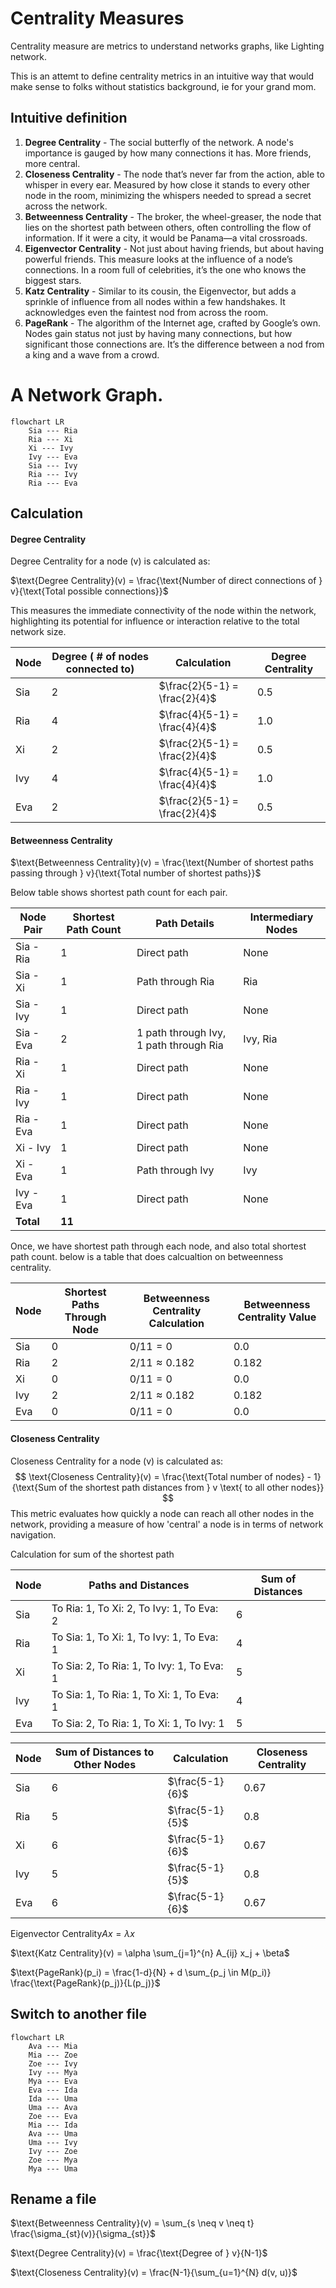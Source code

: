 
# Centrality Measures

Centrality measure are metrics to understand networks graphs, like Lighting network.

This is an attemt to define centrality metrics in an intuitive way that would make sense to folks without statistics background, ie for your grand mom.
 

## Intuitive definition

1.  **Degree Centrality**
        -   The social butterfly of the network. A node's importance is gauged by how many connections it has. More friends, more central.
2.  **Closeness Centrality**
        -   The node that’s never far from the action, able to whisper in every ear. Measured by how close it stands to every other node in the room, minimizing the whispers needed to spread a secret across the network.
3.  **Betweenness Centrality**
        -   The broker, the wheel-greaser, the node that lies on the shortest path between others, often controlling the flow of information. If it were a city, it would be Panama—a vital crossroads.
4.  **Eigenvector Centrality**
        -   Not just about having friends, but about having powerful friends. This measure looks at the influence of a node’s connections. In a room full of celebrities, it’s the one who knows the biggest stars.
5.  **Katz Centrality**
        -   Similar to its cousin, the Eigenvector, but adds a sprinkle of influence from all nodes within a few handshakes. It acknowledges even the faintest nod from across the room.
6.  **PageRank**
        -   The algorithm of the Internet age, crafted by Google’s own. Nodes gain status not just by having many connections, but how significant those connections are. It’s the difference between a nod from a king and a wave from a crowd.

# A Network Graph.

```mermaid
flowchart LR
    Sia --- Ria
    Ria --- Xi
    Xi --- Ivy
    Ivy --- Eva
    Sia --- Ivy
    Ria --- Ivy
    Ria --- Eva
   ```
   
## Calculation

#### Degree Centrality

Degree Centrality for a node \(v\) is calculated as:

$\text{Degree Centrality}(v) = \frac{\text{Number of direct connections of } v}{\text{Total possible connections}}$

This measures the immediate connectivity of the node within the network, highlighting its potential for influence or interaction relative to the total network size.




| Node | Degree ( # of nodes connected to) | Calculation                        | Degree Centrality |
|------|--------|------------------------------------|-------------------|
| Sia  | 2      | $\frac{2}{5-1} = \frac{2}{4}$      | 0.5               |
| Ria  | 4      | $\frac{4}{5-1} = \frac{4}{4}$      | 1.0               |
| Xi   | 2      | $\frac{2}{5-1} = \frac{2}{4}$      | 0.5               |
| Ivy  | 4      | $\frac{4}{5-1} = \frac{4}{4}$      | 1.0               |
| Eva  | 2      | $\frac{2}{5-1} = \frac{2}{4}$      | 0.5               |

#### Betweenness Centrality

$\text{Betweenness Centrality}(v) = \frac{\text{Number of shortest paths passing through } v}{\text{Total number of shortest paths}}$


Below table shows shortest path count for each pair.

| Node Pair | Shortest Path Count | Path Details                            | Intermediary Nodes         |
|-----------|---------------------|-----------------------------------------|----------------------------|
| Sia - Ria | 1                   | Direct path                             | None                       |
| Sia - Xi  | 1                   | Path through Ria                        | Ria                        |
| Sia - Ivy | 1                   | Direct path                             | None                       |
| Sia - Eva | 2                   | 1 path through Ivy, 1 path through Ria  | Ivy, Ria                   |
| Ria - Xi  | 1                   | Direct path                             | None                       |
| Ria - Ivy | 1                   | Direct path                             | None                       |
| Ria - Eva | 1                   | Direct path                             | None                       |
| Xi - Ivy  | 1                   | Direct path                             | None                       |
| Xi - Eva  | 1                   | Path through Ivy                        | Ivy                        |
| Ivy - Eva | 1                   | Direct path                             | None                       |
| **Total** | **11**              |                                         |                            |

Once, we have shortest path through each node, and also total shortest path count. below is a table that does calcualtion on betweenness centrality.


| Node | Shortest Paths Through Node | Betweenness Centrality Calculation | Betweenness Centrality Value |
|------|-----------------------------|-----------------------------------|-----------------------------|
| Sia  | 0                           | $0/11 = 0$                        | 0.0                         |
| Ria  | 2                           | $2/11 \approx 0.182$              | 0.182                       |
| Xi   | 0                           | $0/11 = 0$                        | 0.0                         |
| Ivy  | 2                           | $2/11 \approx 0.182$              | 0.182                       |
| Eva  | 0                           | $0/11 = 0$                        | 0.0                         |
               



#### Closeness Centrality

Closeness Centrality for a node \(v\) is calculated as:
$$
\text{Closeness Centrality}(v) = \frac{\text{Total number of nodes} - 1}{\text{Sum of the shortest path distances from } v \text{ to all other nodes}}
$$
This metric evaluates how quickly a node can reach all other nodes in the network, providing a measure of how 'central' a node is in terms of network navigation.

Calculation for sum of the shortest path

| Node | Paths and Distances                 | Sum of Distances |
|------|-------------------------------------|------------------|
| Sia  | To Ria: 1, To Xi: 2, To Ivy: 1, To Eva: 2 | 6                |
| Ria  | To Sia: 1, To Xi: 1, To Ivy: 1, To Eva: 1 | 4                |
| Xi   | To Sia: 2, To Ria: 1, To Ivy: 1, To Eva: 1 | 5                |
| Ivy  | To Sia: 1, To Ria: 1, To Xi: 1, To Eva: 1  | 4                |
| Eva  | To Sia: 2, To Ria: 1, To Xi: 1, To Ivy: 1  | 5                |


| Node | Sum of Distances to Other Nodes | Calculation       | Closeness Centrality |
|------|---------------------------------|-------------------|----------------------|
| Sia  | 6                               | $\frac{5-1}{6}$   | 0.67                 |
| Ria  | 5                               | $\frac{5-1}{5}$   | 0.8                  |
| Xi   | 6                               | $\frac{5-1}{6}$   | 0.67                 |
| Ivy  | 5                               | $\frac{5-1}{5}$   | 0.8                  |
| Eva  | 6                               | $\frac{5-1}{6}$   | 0.67                 |




$\text{Eigenvector Centrality}Ax = \lambda x$

$\text{Katz Centrality}(v) = \alpha \sum_{j=1}^{n} A_{ij} x_j + \beta$

$\text{PageRank}(p_i) = \frac{1-d}{N} + d \sum_{p_j \in M(p_i)} \frac{\text{PageRank}(p_j)}{L(p_j)}$



## Switch to another file

```mermaid
flowchart LR
    Ava --- Mia
    Mia --- Zoe
    Zoe --- Ivy
    Ivy --- Mya
    Mya --- Eva
    Eva --- Ida
    Ida --- Uma
    Uma --- Ava
    Zoe --- Eva
    Mia --- Ida
    Ava --- Uma
    Uma --- Ivy
    Ivy --- Zoe
    Zoe --- Mya
    Mya --- Uma
   ```

## Rename a file

$\text{Betweenness Centrality}(v) = \sum_{s \neq v \neq t} \frac{\sigma_{st}(v)}{\sigma_{st}}$

$\text{Degree Centrality}(v) = \frac{\text{Degree of } v}{N-1}$

$\text{Closeness Centrality}(v) = \frac{N-1}{\sum_{u=1}^{N} d(v, u)}$
<!--stackedit_data:
eyJoaXN0b3J5IjpbLTExODUyMzU0MzIsLTExMTY5NzUwMTAsMT
g1MzYxMDk3NCwxOTQ4MjYwNjk1LC0xMzQ2MTE4NzE1LDExMzM1
OTM1MDMsMTU4ODc0ODIzMSwtMjEzOTUzMzA3MiwzNzUwNzA5ND
YsLTE3OTk5MjExMTIsMTU1MTIzOTUwNCwtMTIzMTE4ODY0OCwt
Njk4MjY1MjkwLDExNTQ3NTI1ODQsOTg1NDI3Mzc4LC0yMTMwOD
UyNjcwLC05Nzg1MzIwMDEsNTE3MTkxODUwLDg2NTAyMzYxLDQw
NjQ3Njc3N119
-->